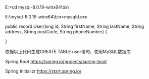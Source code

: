 E:\>cd mysql-8.0.19-winx64\bin

E:\mysql-8.0.19-winx64\bin>mysqld.exe

public record User(long id, String firstName, String lastName, 
		String address, String postCode, String phoneNumber) {

}

依据以上代码生成CREATE TABLE user语句，使用MySQL数据库

Spring Boot
https://spring.io/projects/spring-boot

Spring Initializr
https://start.spring.io/


